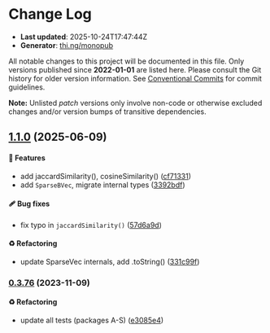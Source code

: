 # Change Log

- **Last updated**: 2025-10-24T17:47:44Z
- **Generator**: [thi.ng/monopub](https://thi.ng/monopub)

All notable changes to this project will be documented in this file.
Only versions published since **2022-01-01** are listed here.
Please consult the Git history for older version information.
See [Conventional Commits](https://conventionalcommits.org/) for commit guidelines.

**Note:** Unlisted _patch_ versions only involve non-code or otherwise excluded changes
and/or version bumps of transitive dependencies.

## [1.1.0](https://github.com/thi-ng/umbrella/tree/@thi.ng/sparse@1.1.0) (2025-06-09)

#### 🚀 Features

- add jaccardSimilarity(), cosineSimilarity() ([cf71331](https://github.com/thi-ng/umbrella/commit/cf71331))
- add `SparseBVec`, migrate internal types ([3392bdf](https://github.com/thi-ng/umbrella/commit/3392bdf))

#### 🩹 Bug fixes

- fix typo in `jaccardSimilarity()` ([57d6a9d](https://github.com/thi-ng/umbrella/commit/57d6a9d))

#### ♻️ Refactoring

- update SparseVec internals, add .toString() ([331c99f](https://github.com/thi-ng/umbrella/commit/331c99f))

### [0.3.76](https://github.com/thi-ng/umbrella/tree/@thi.ng/sparse@0.3.76) (2023-11-09)

#### ♻️ Refactoring

- update all tests (packages A-S) ([e3085e4](https://github.com/thi-ng/umbrella/commit/e3085e4))
